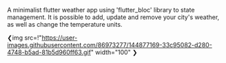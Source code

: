 A minimalist flutter weather app using 'flutter_bloc' library to state management. It is possible to add, update and remove your city's weather, as well as change the temperature units.





❮img src=!"https://user-images.githubusercontent.com/86973277/144877169-33c95082-d280-4748-b5ad-81b5d960ff63.gif"
width="100" ❯
